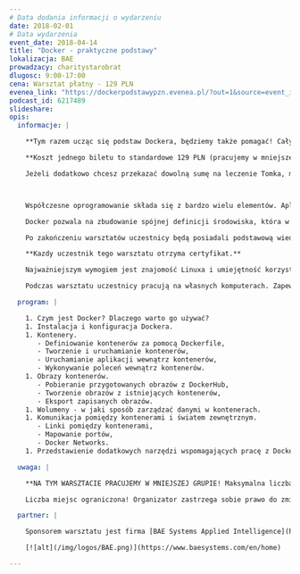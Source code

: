 ```yaml
---
# Data dodania informacji o wydarzeniu
date: 2018-02-01
# Data wydarzenia
event_date: 2018-04-14
title: "Docker - praktyczne podstawy"
lokalizacja: BAE
prowadzacy: charitystarobrat
dlugosc: 9:00-17:00
cena: Warsztat płatny - 129 PLN
evenea_link: "https://dockerpodstawypzn.evenea.pl/?out=1&source=event_iframe"
podcast_id: 6217489
slideshare:
opis:
  informacje: |

    **Tym razem ucząc się podstaw Dockera, będziemy także pomagać! Cały dochód ze sprzedaży biletów, zostanie przekazany na leczenie Tomka, który bardzo potrzebuje pomocy.**

    **Koszt jednego biletu to standardowe 129 PLN (pracujemy w mniejszej grupie). Jeśli jednak chcesz i jesteś w stanie przekazać na leczenie Tomka większą sumę, możesz wykupić wielokrotność jednego biletu. Oznacza to, że kupując dla siebie bilet na warsztat, możesz zapłacić za niego 129 PLN, 258 PLN, 387 PLN i tak dalej. Każda złotówka jest ważna, ale jeśli nie możesz zapłacić więcej niż 129 PLN to też serdecznie zparaszamy!** 

    Jeżeli dodatkowo chcesz przekazać dowolną sumę na leczenie Tomka, mozesz to zrobić [TUTAJ](http://www.gwiazdanadziei.pl/podopieczni-fundacji/518-pomoc-dla-tomasza-chichlowskiego)



    Współczesne oprogramowanie składa się z bardzo wielu elementów. Aplikacja, serwery aplikacji, kanały komunikacji, bazy danych, silniki przetwarzania danych, systemy przetwarzania logów - to tylko część z elementów układanki, która składa się na oczekiwany efekt końcowy. Złożoność uruchomienia całego środowiska jest odczuwalna przez wszystkie zaangażowane osoby - programistów, testerów, sprzedawców, analityków, administratorów, support. Na ratunek przychodzą nam technologie kontenerów, których wiodącym przedstawicielem jest Docker.

    Docker pozwala na zbudowanie spójnej definicji środowiska, która w łatwy sposób może być wykorzystana przez wszystkich uczestników procesu dostarczania oprogramowania. Jako lider tego typu rozwiązań jest dojrzałym i rozbudowanym systemem, wykorzystywanym przez wiele przedsiębiorstw o różnej skali. Docker jest obecnie całym ekosystemem składającym się z wielu narzędzi pozwalających na tworzenie, dystrybucję, uruchamianie i orkiestrację kontenerów w złożonych środowiskach. Metodyki zwinne oraz nowoczesna architektura mikroserwisów są miejscami, w których kontenery zyskują specjalne znaczenie.

    Po zakończeniu warsztatów uczestnicy będą posiadali podstawową wiedzę oraz umiejętności dotyczące szeregu narzędzi w ekosystemie Dockera. Jest to bardzo dobry punkt wyjścia do zaprojektowania i implementacji procesów opartych o kontenery we własnym środowisku.

    **Kazdy uczestnik tego warsztatu otrzyma certyfikat.**

    Najważniejszym wymogiem jest znajomość Linuxa i umiejętność korzystania z lini poleceń, m. in. poruszanie się po dysku, operacje na plikach i katalogach, edycja plików tekstowych, archiwizowanie i rozpakowywanie plików. Poza tym przydatna jest podstawowa znajomość działania sposobu aplikacji webowych, natomiast nie jest to wymóg konieczny. Ćwiczenia są przygotowane w taki sposób, żeby osoby bez umiejętności programowania również sobie poradziły.

    Podczas warsztatu uczestnicy pracują na własnych komputerach. Zapewniamy pizzę dla uczestników oraz dostęp do kawy i herbaty. 

  program: |

    1. Czym jest Docker? Dlaczego warto go używać?
    1. Instalacja i konfiguracja Dockera.
    1. Kontenery.
       - Definiowanie kontenerów za pomocą Dockerfile,
       - Tworzenie i uruchamianie kontenerów,
       - Uruchamianie aplikacji wewnątrz kontenerów,
       - Wykonywanie poleceń wewnątrz kontenerów.
    1. Obrazy kontenerów.
       - Pobieranie przygotowanych obrazów z DockerHub,
       - Tworzenie obrazów z istniejących kontenerów,
       - Eksport zapisanych obrazów.
    1. Wolumeny - w jaki sposób zarządzać danymi w kontenerach.
    1. Komunikacja pomiędzy kontenerami i światem zewnętrznym.
       - Linki pomiędzy kontenerami,
       - Mapowanie portów,
       - Docker Networks.
    1. Przedstawienie dodatkowych narzędzi wspomagających pracę z Dockerem.

  uwaga: |

    **NA TYM WARSZTACIE PRACUJEMY W MNIEJSZEJ GRUPIE! Maksymalna liczba uczestników tego wydarzenia to 19 osób. Uczenie się w takiej grupie, zapewni większy komfort pracy każdemu z uczestników.**

    Liczba miejsc ograniczona! Organizator zastrzega sobie prawo do zmiany lokalizacji wydarzenia oraz jego odwołania w przypadku niezgłoszenia się minimalnej liczby uczestników.

  partner: |

    Sponsorem warsztatu jest firma [BAE Systems Applied Intelligence](https://www.baesystems.com/en/home), która pokrywa koszty sali i cateringu. Dzięki temu możemy cały dochód ze sprzedaży biletów przekazać na leczenie Tomka.

    [![alt](/img/logos/BAE.png)](https://www.baesystems.com/en/home)

---
```

